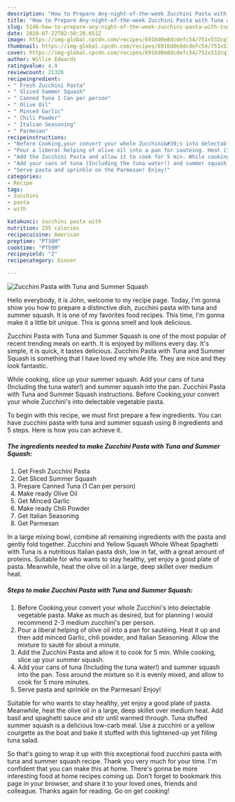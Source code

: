 ```yaml
---
description: "How to Prepare Any-night-of-the-week Zucchini Pasta with Tuna and Summer Squash"
title: "How to Prepare Any-night-of-the-week Zucchini Pasta with Tuna and Summer Squash"
slug: 5146-how-to-prepare-any-night-of-the-week-zucchini-pasta-with-tuna-and-summer-squash
date: 2020-07-22T02:50:28.651Z
image: https://img-global.cpcdn.com/recipes/6916d0e8dcdefc54/751x532cq70/zucchini-pasta-with-tuna-and-summer-squash-recipe-main-photo.jpg
thumbnail: https://img-global.cpcdn.com/recipes/6916d0e8dcdefc54/751x532cq70/zucchini-pasta-with-tuna-and-summer-squash-recipe-main-photo.jpg
cover: https://img-global.cpcdn.com/recipes/6916d0e8dcdefc54/751x532cq70/zucchini-pasta-with-tuna-and-summer-squash-recipe-main-photo.jpg
author: Willie Edwards
ratingvalue: 4.9
reviewcount: 21326
recipeingredient:
- " Fresh Zucchini Pasta"
- " Sliced Summer Squash"
- " Canned Tuna 1 Can per person"
- " Olive Oil"
- " Minced Garlic"
- " Chili Powder"
- " Italian Seasoning"
- " Parmesan"
recipeinstructions:
- "Before Cooking,your convert your whole Zucchini&#39;s into delectable vegetable pasta. Make as much as desired, but for planning I would recommend 2-3 medium zucchini&#39;s per person."
- "Pour a liberal helping of olive oil into a pan for sautéing. Heat it up and then add minced Garlic, chili powder, and Italian Seasoning. Allow the mixture to sauté for about a minute."
- "Add the Zucchini Pasta and allow it to cook for 5 min. While cooking, slice up your summer squash."
- "Add your cans of tuna (Including the tuna water!) and summer squash into the pan. Toss around the mixture so it is evenly mixed, and allow to cook for 5 more minutes."
- "Serve pasta and sprinkle on the Parmesan! Enjoy!"
categories:
- Recipe
tags:
- zucchini
- pasta
- with

katakunci: zucchini pasta with 
nutrition: 235 calories
recipecuisine: American
preptime: "PT38M"
cooktime: "PT59M"
recipeyield: "2"
recipecategory: Dinner

---
```



![Zucchini Pasta with Tuna and Summer Squash](https://img-global.cpcdn.com/recipes/6916d0e8dcdefc54/751x532cq70/zucchini-pasta-with-tuna-and-summer-squash-recipe-main-photo.jpg)

Hello everybody, it is John, welcome to my recipe page. Today, I'm gonna show you how to prepare a distinctive dish, zucchini pasta with tuna and summer squash. It is one of my favorites food recipes. This time, I'm gonna make it a little bit unique. This is gonna smell and look delicious.

Zucchini Pasta with Tuna and Summer Squash is one of the most popular of recent trending meals on earth. It is enjoyed by millions every day. It's simple, it is quick, it tastes delicious. Zucchini Pasta with Tuna and Summer Squash is something that I have loved my whole life. They are nice and they look fantastic.

While cooking, slice up your summer squash. Add your cans of tuna (Including the tuna water!) and summer squash into the pan. Zucchini Pasta with Tuna and Summer Squash instructions. Before Cooking,your convert your whole Zucchini&#39;s into delectable vegetable pasta.


To begin with this recipe, we must first prepare a few ingredients. You can have zucchini pasta with tuna and summer squash using 8 ingredients and 5 steps. Here is how you can achieve it.

<!--inarticleads1-->

##### The ingredients needed to make Zucchini Pasta with Tuna and Summer Squash:

1. Get  Fresh Zucchini Pasta
1. Get  Sliced Summer Squash
1. Prepare  Canned Tuna (1 Can per person)
1. Make ready  Olive Oil
1. Get  Minced Garlic
1. Make ready  Chili Powder
1. Get  Italian Seasoning
1. Get  Parmesan


In a large mixing bowl, combine all remaining ingredients with the pasta and gently fold together. Zucchini and Yellow Squash Whole Wheat Spaghetti with Tuna is a nutritious Italian pasta dish, low in fat, with a great amount of proteins. Suitable for who wants to stay healthy, yet enjoy a good plate of pasta. Meanwhile, heat the olive oil in a large, deep skillet over medium heat. 

<!--inarticleads2-->

##### Steps to make Zucchini Pasta with Tuna and Summer Squash:

1. Before Cooking,your convert your whole Zucchini&#39;s into delectable vegetable pasta. Make as much as desired, but for planning I would recommend 2-3 medium zucchini&#39;s per person.
1. Pour a liberal helping of olive oil into a pan for sautéing. Heat it up and then add minced Garlic, chili powder, and Italian Seasoning. Allow the mixture to sauté for about a minute.
1. Add the Zucchini Pasta and allow it to cook for 5 min. While cooking, slice up your summer squash.
1. Add your cans of tuna (Including the tuna water!) and summer squash into the pan. Toss around the mixture so it is evenly mixed, and allow to cook for 5 more minutes.
1. Serve pasta and sprinkle on the Parmesan! Enjoy!


Suitable for who wants to stay healthy, yet enjoy a good plate of pasta. Meanwhile, heat the olive oil in a large, deep skillet over medium heat. Add basil and spaghetti sauce and stir until warmed through. Tuna stuffed summer squash is a delicious low-carb meal. Use a zucchini or a yellow courgette as the boat and bake it stuffed with this lightened-up yet filling tuna salad. 

So that's going to wrap it up with this exceptional food zucchini pasta with tuna and summer squash recipe. Thank you very much for your time. I'm confident that you can make this at home. There's gonna be more interesting food at home recipes coming up. Don't forget to bookmark this page in your browser, and share it to your loved ones, friends and colleague. Thanks again for reading. Go on get cooking!
